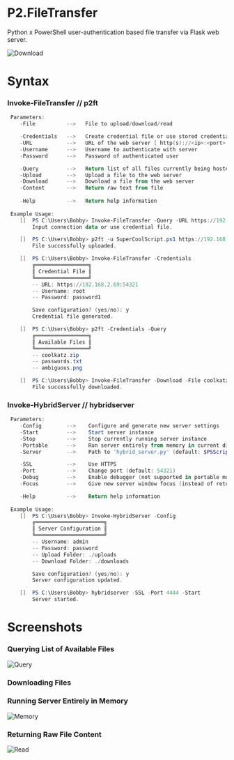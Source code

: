 # P2.FileTransfer
Python x PowerShell user-authentication based file transfer via Flask web server.

![Download](https://cdn.discordapp.com/attachments/855920119292362802/858977325164134420/unknown.png)

# Syntax
### Invoke-FileTransfer // p2ft
```powershell
 Parameters:
    -File          -->   File to upload/download/read

    -Credentials   -->   Create credential file or use stored credentials
    -URL           -->   URL of the web server [ http(s)://<ip>:<port> ]
    -Username      -->   Username to authenticate with server
    -Password      -->   Password of authenticated user

    -Query         -->   Return list of all files currently being hosted
    -Upload        -->   Upload a file to the web server
    -Download      -->   Download a file from the web server
    -Content       -->   Return raw text from file
    
    -Help          -->   Return help information
    
 Example Usage:
    []  PS C:\Users\Bobby> Invoke-FileTransfer -Query -URL https://192.168.2.69:54321
        Input connection data or use credential file.

    []  PS C:\Users\Bobby> p2ft -u SuperCoolScript.ps1 https://192.168.2.69:54321 root password1
        File successfully uploaded.

    []  PS C:\Users\Bobby> Invoke-FileTransfer -Credentials
        ╔═════════════════╗
        ║ Credential File ║
        ╚═════════════════╝
        -- URL: https://192.168.2.69:54321
        -- Username: root
        -- Password: password1

        Save configuration? (yes/no): y
        Credential file generated.

    []  PS C:\Users\Bobby> p2ft -Credentials -Query
        ╔═════════════════╗
        ║ Available Files ║
        ╚═════════════════╝     
        -- coolkatz.zip
        -- passwords.txt
        -- ambiguous.png

    []  PS C:\Users\Bobby> Invoke-FileTransfer -Download -File coolkatz.zip -Credentials
        File successfully downloaded.
```
### Invoke-HybridServer // hybridserver
```powershell
 Parameters:
    -Config        -->    Configure and generate new server settings
    -Start         -->    Start server instance
    -Stop          -->    Stop currently running server instance
    -Portable      -->    Run server entirely from memory in current directory; no file required
    -Server        -->    Path to 'hybrid_server.py' (default: $PSScriptRoot\hybrid_server.py)

    -SSL           -->    Use HTTPS
    -Port          -->    Change port (default: 54321)
    -Debug         -->    Enable debugger (not supported in portable mode)
    -Focus         -->    Give new server window focus (instead of returning to current terminal)

    -Help          -->    Return help information
    
 Example Usage:
    []  PS C:\Users\Bobby> Invoke-HybridServer -Config
        ╔══════════════════════╗
        ║ Server Configuration ║
        ╚══════════════════════╝
        -- Username: admin
        -- Password: password
        -- Upload Folder: ./uploads
        -- Download Folder: ./downloads

        Save configuration? (yes/no): y
        Server configuration updated.

    []  PS C:\Users\Bobby> hybridserver -SSL -Port 4444 -Start
        Server started.
```

# Screenshots
### Querying List of Available Files
![Query](https://cdn.discordapp.com/attachments/855920119292362802/858975665662590986/unknown.png)
### Downloading Files
### Running Server Entirely in Memory
![Memory](https://cdn.discordapp.com/attachments/855920119292362802/858978537644883985/unknown.png)
### Returning Raw File Content
![Read](https://cdn.discordapp.com/attachments/855920119292362802/858980280873385994/unknown.png)

